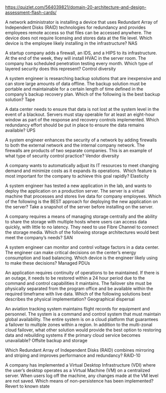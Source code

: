 https://quizlet.com/564039821/domain-20-architecture-and-design-assessment-flash-cards/

A network administrator is installing a device that uses Redundant Array of Independent Disks (RAID) technologies for redundancy and provides employees remote access so that files can be accessed anywhere. The device does not require licensing and stores data at the file level. Which device is the employee likely installing in the infrastructure?
NAS

A startup company adds a firewall, an IDS, and a HIPS to its infrastructure. At the end of the week, they will install HVAC in the server room. The company has scheduled penetration testing every month. Which type of layered security does this represent?
Control diversity

A system engineer is researching backup solutions that are inexpensive and can store large amounts of data offline. The backup solution must be portable and maintainable for a certain length of time defined in the company’s backup recovery plan. Which of the following is the best backup solution?
Tape

A data center needs to ensure that data is not lost at the system level in the event of a blackout. Servers must stay operable for at least an eight-hour window as part of the response and recovery controls implemented. Which redundancy effort should be put in place to ensure the data remains available?
UPS

A system engineer enhances the security of a network by adding firewalls to both the external network and the internal company network. The firewalls are products of two separate companies. This is an example of what type of security control practice?
Vendor diversity

A company wants to automatically adjust its IT resources to meet changing demand and minimize costs as it expands its operations.  Which feature is most important for the company to achieve this goal rapidly?
Elasticity

A system engineer has tested a new application in the lab, and wants to deploy the application on a production server. The server is a virtual machine that processes and stores live data for company employees. Which of the following is the BEST approach for deploying the new application on the server?
Take a snapshot of the server before installing on the server.

A company requires a means of managing storage centrally and the ability to share the storage with multiple hosts where users can access data quickly, with little to no latency. They need to use Fibre Channel to connect the storage media. Which of the following storage architectures would best meet the company’s needs?
SAN

A system engineer can monitor and control voltage factors in a data center. The engineer can make critical decisions on the center’s energy consumption and load balancing. Which device is the engineer likely using to make these decisions?
Managed PDUs

An application requires continuity of operations to be maintained. If there is an outage, it needs to be restored within a 24 hour period due to the command and control capabilities it maintains. The failover site must be physically separated from the program office and be available within the required timeframe with live data. Which of the following solutions best describes the physical implementation?
Geographical dispersal

An aviation tracking system maintains flight records for equipment and personnel. The system is a command and control system that must maintain global availability. The entire system is on a cloud platform that guarantees a failover to multiple zones within a region. In addition to the multi-zonal cloud failover, what other solution would provide the best option to restoring data and rebuilding systems if the primary cloud service becomes unavailable?
Offsite backup and storage

Which Redundant Array of Independent Disks (RAID) combines mirroring and striping and improves performance and redundancy?
RAID-10

A company has implemented a Virtual Desktop Infrastructure (VDI) where the user’s desktop operates as a Virtual Machine (VM) on a centralized server. When users log off the machine, any changes made at the VM level are not saved. Which means of non-persistence has been implemented?
Revert to known state

